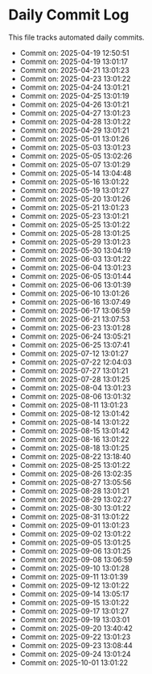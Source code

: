 # Daily Commit Log

This file tracks automated daily commits.

- Commit on: 2025-04-19 12:50:51
- Commit on: 2025-04-19 13:01:17
- Commit on: 2025-04-21 13:01:23
- Commit on: 2025-04-23 13:01:22
- Commit on: 2025-04-24 13:01:21
- Commit on: 2025-04-25 13:01:19
- Commit on: 2025-04-26 13:01:21
- Commit on: 2025-04-27 13:01:23
- Commit on: 2025-04-28 13:01:22
- Commit on: 2025-04-29 13:01:21
- Commit on: 2025-05-01 13:01:26
- Commit on: 2025-05-03 13:01:23
- Commit on: 2025-05-05 13:02:26
- Commit on: 2025-05-07 13:01:29
- Commit on: 2025-05-14 13:04:48
- Commit on: 2025-05-16 13:01:22
- Commit on: 2025-05-19 13:01:27
- Commit on: 2025-05-20 13:01:26
- Commit on: 2025-05-21 13:01:23
- Commit on: 2025-05-23 13:01:21
- Commit on: 2025-05-25 13:01:22
- Commit on: 2025-05-28 13:01:25
- Commit on: 2025-05-29 13:01:23
- Commit on: 2025-05-30 13:04:19
- Commit on: 2025-06-03 13:01:22
- Commit on: 2025-06-04 13:01:23
- Commit on: 2025-06-05 13:01:44
- Commit on: 2025-06-06 13:01:39
- Commit on: 2025-06-10 13:01:26
- Commit on: 2025-06-16 13:07:49
- Commit on: 2025-06-17 13:06:59
- Commit on: 2025-06-21 13:07:53
- Commit on: 2025-06-23 13:01:28
- Commit on: 2025-06-24 13:05:21
- Commit on: 2025-06-25 13:07:41
- Commit on: 2025-07-12 13:01:27
- Commit on: 2025-07-22 12:04:03
- Commit on: 2025-07-27 13:01:21
- Commit on: 2025-07-28 13:01:25
- Commit on: 2025-08-04 13:01:23
- Commit on: 2025-08-06 13:01:32
- Commit on: 2025-08-11 13:01:23
- Commit on: 2025-08-12 13:01:42
- Commit on: 2025-08-14 13:01:22
- Commit on: 2025-08-15 13:01:42
- Commit on: 2025-08-16 13:01:22
- Commit on: 2025-08-18 13:01:25
- Commit on: 2025-08-22 13:18:40
- Commit on: 2025-08-25 13:01:22
- Commit on: 2025-08-26 13:02:35
- Commit on: 2025-08-27 13:05:56
- Commit on: 2025-08-28 13:01:21
- Commit on: 2025-08-29 13:02:27
- Commit on: 2025-08-30 13:01:22
- Commit on: 2025-08-31 13:01:22
- Commit on: 2025-09-01 13:01:23
- Commit on: 2025-09-02 13:01:22
- Commit on: 2025-09-05 13:01:25
- Commit on: 2025-09-06 13:01:25
- Commit on: 2025-09-08 13:06:59
- Commit on: 2025-09-10 13:01:28
- Commit on: 2025-09-11 13:01:39
- Commit on: 2025-09-12 13:01:22
- Commit on: 2025-09-14 13:05:17
- Commit on: 2025-09-15 13:01:22
- Commit on: 2025-09-17 13:01:27
- Commit on: 2025-09-19 13:03:01
- Commit on: 2025-09-20 13:40:42
- Commit on: 2025-09-22 13:01:23
- Commit on: 2025-09-23 13:08:44
- Commit on: 2025-09-24 13:01:24
- Commit on: 2025-10-01 13:01:22
